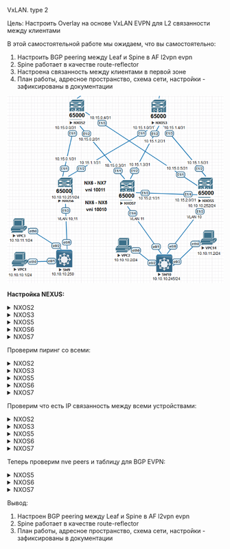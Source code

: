 VxLAN. type 2

Цель: Настроить Overlay на основе VxLAN EVPN для L2 связанности между клиентами

В этой самостоятельной работе мы ожидаем, что вы самостоятельно:



1. Настроить BGP peering между Leaf и Spine в AF l2vpn evpn
2. Spine работает в качестве route-reflector
3. Настроена связанность между клиентами в первой зоне
4. План работы, адресное пространство, схема сети, настройки - зафиксированы в документации



![Scheme](img/Scheme.png)

**Настройка NEXUS:**

 <details>
<summary>NXOS2</summary>
<pre><code>
conf t
!
hostname NX2
!
nv overlay evpn
feature ospf
feature bgp
feature nv overlay
!
interface Ethernet1/1
  no switchport
  medium p2p
  ip unnumbered loopback0
  ip ospf authentication-key 3 e7cddfe7d0564e2c
  ip ospf network point-to-point
  no ip ospf passive-interface
  ip router ospf 1 area 0.0.0.0
  no shutdown
!
interface Ethernet1/2
  no switchport
  medium p2p
  ip unnumbered loopback0
  ip ospf authentication-key 3 e7cddfe7d0564e2c
  ip ospf network point-to-point
  no ip ospf passive-interface
  ip router ospf 1 area 0.0.0.0
  no shutdown
!
interface Ethernet1/3
  no switchport
  medium p2p
  ip unnumbered loopback0
  ip ospf authentication-key 3 e7cddfe7d0564e2c
  ip ospf network point-to-point
  no ip ospf passive-interface
  ip router ospf 1 area 0.0.0.0
  no shutdown
!
interface loopback0
  ip address 1.1.1.2/24
  ip router ospf 1 area 0.0.0.0
!
line console
  exec-timeout 0
line vty
  exec-timeout 0
!
router ospf 1
  router-id 1.1.1.2
  passive-interface default
 !
router bgp 65000
  template peer LEAF
    remote-as 65000
    update-source loopback0
    address-family l2vpn evpn
      send-community
      send-community extended
      route-reflector-client
  neighbor 1.1.1.5
    inherit peer LEAF
  neighbor 1.1.1.6
    inherit peer LEAF
  neighbor 1.1.1.7
    inherit peer LEAF
 !
end
copy run star
</code></pre>
</details>
<details>
  <summary>NXOS3</summary>
<pre><code>
conf t
!
hostname NX3
!
nv overlay evpn
feature ospf
feature bgp
feature nv overlay
!
interface Ethernet1/1
  no switchport
  medium p2p
  ip unnumbered loopback0
  ip ospf authentication-key 3 e7cddfe7d0564e2c
  ip ospf network point-to-point
  no ip ospf passive-interface
  ip router ospf 1 area 0.0.0.0
  no shutdown
!
interface Ethernet1/2
  no switchport
  medium p2p
  ip unnumbered loopback0
  ip ospf authentication-key 3 e7cddfe7d0564e2c
  ip ospf network point-to-point
  no ip ospf passive-interface
  ip router ospf 1 area 0.0.0.0
  no shutdown
!
interface Ethernet1/3
  no switchport
  medium p2p
  ip unnumbered loopback0
  ip ospf authentication-key 3 e7cddfe7d0564e2c
  ip ospf network point-to-point
  no ip ospf passive-interface
  ip router ospf 1 area 0.0.0.0
  no shutdown
!
interface loopback0
  ip address 1.1.1.3/24
  ip router ospf 1 area 0.0.0.0
!
line console
  exec-timeout 0
line vty
  exec-timeout 0
!
router ospf 1
  router-id 1.1.1.3
  passive-interface default
!
router bgp 65000
  template peer LEAF
    remote-as 65000
    update-source loopback0
    address-family l2vpn evpn
      send-community
      send-community extended
      route-reflector-client
  neighbor 1.1.1.5
    inherit peer LEAF
  neighbor 1.1.1.6
    inherit peer LEAF
  neighbor 1.1.1.7
    inherit peer LEAF
!
end
copy run star
</code></pre>
</details>
<details>
<summary>NXOS5</summary>
<pre><code>
conf t
!
hostname NX5
!
nv overlay evpn
feature ospf
feature bgp
feature interface-vlan
feature vn-segment-vlan-based
feature nv overlay
!
fabric forwarding anycast-gateway-mac 0001.0001.0001
vlan 1,10
vlan 10
  vn-segment 10010
!
interface Vlan10
  no shutdown
  ip address 10.10.10.254/24
  fabric forwarding mode anycast-gateway
!
interface nve1
  no shutdown
  host-reachability protocol bgp
  source-interface loopback0
  member vni 10010
    ingress-replication protocol bgp
!
interface Ethernet1/1
  no switchport
  medium p2p
  ip unnumbered loopback0
  ip ospf authentication-key 3 e7cddfe7d0564e2c
  ip ospf network point-to-point
  no ip ospf passive-interface
  ip router ospf 1 area 0.0.0.0
  no shutdown
!
interface Ethernet1/2
  no switchport
  medium p2p
  ip unnumbered loopback0
  ip ospf authentication-key 3 e7cddfe7d0564e2c
  ip ospf network point-to-point
  no ip ospf passive-interface
  ip router ospf 1 area 0.0.0.0
  no shutdown
!
interface Ethernet1/3
  switchport mode trunk
  switchport trunk allowed vlan 10
!
interface Ethernet1/4
  no switchport
  medium p2p
  ip unnumbered loopback0
  ip ospf authentication-key 3 e7cddfe7d0564e2c
  ip ospf network point-to-point
  no ip ospf passive-interface
  ip router ospf 1 area 0.0.0.0
  no shutdown
!
interface loopback0
  ip address 1.1.1.5/24
  ip router ospf 1 area 0.0.0.0
!
line console
  exec-timeout 0
line vty
  exec-timeout 0
!
router ospf 1
  router-id 1.1.1.5
  passive-interface default
!
router bgp 65000
  template peer SPINE
    remote-as 65000
    update-source loopback0
    address-family l2vpn evpn
      send-community
      send-community extended
  neighbor 1.1.1.2
    inherit peer SPINE
  neighbor 1.1.1.3
    inherit peer SPINE
!
end
copy run star
</code></pre>
</details>
<details>
<summary>NXOS6</summary>
<pre><code>
configure terminal
!
hostname NX6
!
nv overlay evpn
feature ospf
feature bgp
feature interface-vlan
feature vn-segment-vlan-based
feature nv overlay
!
fabric forwarding anycast-gateway-mac 0001.0001.0001
vlan 1,10-11
vlan 10
  vn-segment 10010
vlan 11
  vn-segment 10011
!
interface Vlan10
  no shutdown
  ip address 10.10.10.254/24
  fabric forwarding mode anycast-gateway
!
interface Vlan11
  no shutdown
  ip address 10.10.11.254/24
  fabric forwarding mode anycast-gateway
!
interface nve1
  no shutdown
  host-reachability protocol bgp
  source-interface loopback0
  member vni 10010
    ingress-replication protocol bgp
  member vni 10011
    ingress-replication protocol bgp
!
interface Ethernet1/1
  no switchport
  medium p2p
  ip unnumbered loopback0
  ip ospf authentication-key 3 e7cddfe7d0564e2c
  ip ospf network point-to-point
  no ip ospf passive-interface
  ip router ospf 1 area 0.0.0.0
  no shutdown
!
interface Ethernet1/2
  no switchport
  medium p2p
  ip unnumbered loopback0
  ip ospf authentication-key 3 e7cddfe7d0564e2c
  ip ospf network point-to-point
  no ip ospf passive-interface
  ip router ospf 1 area 0.0.0.0
  no shutdown
!
interface Ethernet1/3
  switchport mode trunk
  spanning-tree bpdufilter enable
!
interface loopback0
  ip address 1.1.1.6/24
  ip router ospf 1 area 0.0.0.0
!
line console
  exec-timeout 0
line vty
  exec-timeout 0
!
router ospf 1
  router-id 1.1.1.6
  passive-interface default
!
router bgp 65000
  template peer SPINE
    remote-as 65000
    update-source loopback0
    address-family l2vpn evpn
      send-community
      send-community extended
  neighbor 1.1.1.2
    inherit peer SPINE
  neighbor 1.1.1.3
    inherit peer SPINE
!
end
copy run star
</code></pre>
</details>
<details>
<summary>NXOS7</summary>
<pre><code>
configure terminal
!
hostname NX7
!
nv overlay evpn
feature ospf
feature bgp
feature interface-vlan
feature vn-segment-vlan-based
feature nv overlay
!
fabric forwarding anycast-gateway-mac 0001.0001.0001
vlan 1,11
vlan 11
  vn-segment 10011
!
interface Vlan11
  no shutdown
  ip address 10.10.11.254/24
  fabric forwarding mode anycast-gateway
!
interface nve1
  no shutdown
  host-reachability protocol bgp
  source-interface loopback0
  member vni 10011
    ingress-replication protocol bgp
!
interface Ethernet1/1
  no switchport
  medium p2p
  ip unnumbered loopback0
  ip ospf authentication-key 3 e7cddfe7d0564e2c
  ip ospf network point-to-point
  no ip ospf passive-interface
  ip router ospf 1 area 0.0.0.0
  no shutdown
!
interface Ethernet1/2
  no switchport
  medium p2p
  ip unnumbered loopback0
  ip ospf authentication-key 3 e7cddfe7d0564e2c
  ip ospf network point-to-point
  no ip ospf passive-interface
  ip router ospf 1 area 0.0.0.0
  no shutdown
!
interface Ethernet1/3
  no switchport
  medium p2p
  ip unnumbered loopback0
  ip ospf authentication-key 3 e7cddfe7d0564e2c
  ip ospf network point-to-point
  no ip ospf passive-interface
  ip router ospf 1 area 0.0.0.0
  no shutdown
!
interface Ethernet1/4
  switchport mode trunk
  spanning-tree bpdufilter enable
!
interface loopback0
  ip address 1.1.1.7/24
  ip router ospf 1 area 0.0.0.0
!
line console
  exec-timeout 0
line vty
  exec-timeout 0
!
router ospf 1
  router-id 1.1.1.7
  passive-interface default
!
router bgp 65000
  template peer SPINE
    remote-as 65000
    update-source loopback0
    address-family l2vpn evpn
      send-community
      send-community extended
  neighbor 1.1.1.2
    inherit peer SPINE
  neighbor 1.1.1.3
    inherit peer SPINE
!
end
copy run star
</code></pre>
</details>

Проверим пиринг со всеми:

<details>
<summary>NXOS2</summary>
<pre><code>
NX2# sh bgp l2vpn evpn summary
BGP summary information for VRF default, address family L2VPN EVPN
BGP router identifier 1.1.1.2, local AS number 65000
BGP table version is 5922, L2VPN EVPN config peers 3, capable peers 3
6 network entries and 6 paths using 1320 bytes of memory
BGP attribute entries [5/820], BGP AS path entries [0/0]
BGP community entries [0/0], BGP clusterlist entries [0/0]
!
Neighbor        V    AS MsgRcvd MsgSent   TblVer  InQ OutQ Up/Down  State/PfxRcd
1.1.1.5         4 65000    8350    7161     5922    0    0    4d07h 1         
1.1.1.6         4 65000    8457    7226     5922    0    0    4d07h 2         
1.1.1.7         4 65000    6563    8099     5922    0    0    2d22h 3  
</code></pre>
</details>
<details>
<summary>NXOS3</summary>
<pre><code>
 NX3#  sh bgp l2vpn evpn summary
BGP summary information for VRF default, address family L2VPN EVPN
BGP router identifier 1.1.1.3, local AS number 65000
BGP table version is 5925, L2VPN EVPN config peers 3, capable peers 3
8 network entries and 8 paths using 1760 bytes of memory
BGP attribute entries [6/984], BGP AS path entries [0/0]
BGP community entries [0/0], BGP clusterlist entries [0/0]
!
Neighbor        V    AS MsgRcvd MsgSent   TblVer  InQ OutQ Up/Down  State/PfxRcd
1.1.1.5         4 65000    8353    7160     5925    0    0    4d07h 1         
1.1.1.6         4 65000    8456    7223     5925    0    0    4d07h 4         
1.1.1.7         4 65000    6565    8097     5925    0    0    2d22h 3 
</code></pre>
</details>
<details>
<summary>NXOS5</summary>
<pre><code>
 NX3#  sh bgp l2vpn evpn summary
BGP summary information for VRF default, address family L2VPN EVPN
BGP router identifier 1.1.1.3, local AS number 65000
BGP table version is 5925, L2VPN EVPN config peers 3, capable peers 3
8 network entries and 8 paths using 1760 bytes of memory
BGP attribute entries [6/984], BGP AS path entries [0/0]
BGP community entries [0/0], BGP clusterlist entries [0/0]
!
Neighbor        V    AS MsgRcvd MsgSent   TblVer  InQ OutQ Up/Down  State/PfxRcd
1.1.1.2         4 65000    8769    7031    12020    0    0    4d07h 1         
1.1.1.3         4 65000    8771    7032    12020    0    0    4d07h 1  
</code></pre>
</details>
<details>
<summary>NXOS6</summary>
<pre><code>
 NX3#  sh bgp l2vpn evpn summary
BGP summary information for VRF default, address family L2VPN EVPN
BGP router identifier 1.1.1.3, local AS number 65000
BGP table version is 5925, L2VPN EVPN config peers 3, capable peers 3
8 network entries and 8 paths using 1760 bytes of memory
BGP attribute entries [6/984], BGP AS path entries [0/0]
BGP community entries [0/0], BGP clusterlist entries [0/0]
!
Neighbor        V    AS MsgRcvd MsgSent   TblVer  InQ OutQ Up/Down  State/PfxRcd
1.1.1.2         4 65000    8752    7047    13033    0    0    4d07h 4         
1.1.1.3         4 65000    8748    7043    13033    0    0    4d07h 4  
</code></pre>
</details>
<details>
<summary>NXOS7</summary>
<pre><code>
 NX3#  sh bgp l2vpn evpn summary
BGP summary information for VRF default, address family L2VPN EVPN
BGP router identifier 1.1.1.3, local AS number 65000
BGP table version is 5925, L2VPN EVPN config peers 3, capable peers 3
8 network entries and 8 paths using 1760 bytes of memory
BGP attribute entries [6/984], BGP AS path entries [0/0]
BGP community entries [0/0], BGP clusterlist entries [0/0]
!
Neighbor        V    AS MsgRcvd MsgSent   TblVer  InQ OutQ Up/Down  State/PfxRcd
1.1.1.2         4 65000    8207    4423     1870    0    0    2d22h 2         
1.1.1.3         4 65000    8206    4423     1870    0    0    2d22h 2  
</code></pre>
</details>

Проверим что есть IP связанность между всеми устройствами:


<details>
<summary>NXOS2</summary>
<pre><code>
NX2# show ip route 
IP Route Table for VRF "default"
'*' denotes best ucast next-hop
'**' denotes best mcast next-hop
'[x/y]' denotes [preference/metric]
!
1.1.1.0/24, ubest/mbest: 1/0, attached
    *via 1.1.1.2, Lo0, [0/0], 4d09h, direct
1.1.1.1/32, ubest/mbest: 1/0
    *via 172.25.20.3, Eth1/4, [110/81], 4d08h, ospf-1, inter
1.1.1.2/32, ubest/mbest: 1/0, attached
    *via 1.1.1.2, Lo0, [0/0], 4d09h, local
1.1.1.3/32, ubest/mbest: 1/0
    *via 172.25.20.2, Eth1/4, [110/41], 4d08h, ospf-1, intra
1.1.1.4/32, ubest/mbest: 1/0
    *via 172.25.20.3, Eth1/4, [110/41], 4d08h, ospf-1, inter
1.1.1.5/32, ubest/mbest: 1/0
    *via 1.1.1.5, Eth1/3, [110/41], 4d09h, ospf-1, intra
1.1.1.6/32, ubest/mbest: 1/0
    *via 1.1.1.6, Eth1/1, [110/41], 4d09h, ospf-1, intra
1.1.1.7/32, ubest/mbest: 1/0
    *via 1.1.1.7, Eth1/2, [110/41], 2d22h, ospf-1, intra
172.25.20.0/24, ubest/mbest: 1/0, attached
    *via 172.25.20.1, Eth1/4, [0/0], 4d08h, direct
172.25.20.1/32, ubest/mbest: 1/0, attached
    *via 172.25.20.1, Eth1/4, [0/0], 4d08h, local
</code></pre>
</details>
<details>
<summary>NXOS3</summary>
<pre><code>
NX3# show ip route 
IP Route Table for VRF "default"
'*' denotes best ucast next-hop
'**' denotes best mcast next-hop
'[x/y]' denotes [preference/metric]
!
1.1.1.0/24, ubest/mbest: 1/0, attached
    *via 1.1.1.3, Lo0, [0/0], 4d09h, direct
1.1.1.1/32, ubest/mbest: 1/0
    *via 172.25.20.3, Eth1/4, [110/81], 4d08h, ospf-1, inter
1.1.1.2/32, ubest/mbest: 1/0
    *via 172.25.20.1, Eth1/4, [110/41], 4d08h, ospf-1, intra
1.1.1.3/32, ubest/mbest: 1/0, attached
    *via 1.1.1.3, Lo0, [0/0], 4d09h, local
1.1.1.4/32, ubest/mbest: 1/0
    *via 172.25.20.3, Eth1/4, [110/41], 4d08h, ospf-1, inter
1.1.1.5/32, ubest/mbest: 1/0
    *via 1.1.1.5, Eth1/3, [110/41], 4d09h, ospf-1, intra
1.1.1.6/32, ubest/mbest: 1/0
    *via 1.1.1.6, Eth1/1, [110/41], 4d09h, ospf-1, intra
1.1.1.7/32, ubest/mbest: 1/0
    *via 1.1.1.7, Eth1/2, [110/41], 2d22h, ospf-1, intra
172.25.20.0/24, ubest/mbest: 1/0, attached
    *via 172.25.20.2, Eth1/4, [0/0], 4d08h, direct
172.25.20.2/32, ubest/mbest: 1/0, attached
    *via 172.25.20.2, Eth1/4, [0/0], 4d08h, local
</code></pre>
</details>
<details>
<summary>NXOS5</summary>
<pre><code>
NX5(config)#  sh ip route
IP Route Table for VRF "default"
'*' denotes best ucast next-hop
'**' denotes best mcast next-hop
'[x/y]' denotes [preference/metric]
!
1.1.1.0/24, ubest/mbest: 1/0, attached
    *via 1.1.1.5, Lo0, [0/0], 4d09h, direct
1.1.1.1/32, ubest/mbest: 2/0
    *via 1.1.1.2, Eth1/1, [110/121], 4d08h, ospf-1, inter
    *via 1.1.1.3, Eth1/2, [110/121], 4d08h, ospf-1, inter
1.1.1.2/32, ubest/mbest: 1/0
    *via 1.1.1.2, Eth1/1, [110/41], 4d09h, ospf-1, intra
1.1.1.3/32, ubest/mbest: 1/0
    *via 1.1.1.3, Eth1/2, [110/41], 4d09h, ospf-1, intra
1.1.1.4/32, ubest/mbest: 2/0
    *via 1.1.1.2, Eth1/1, [110/81], 4d08h, ospf-1, inter
    *via 1.1.1.3, Eth1/2, [110/81], 4d08h, ospf-1, inter
1.1.1.5/32, ubest/mbest: 1/0, attached
    *via 1.1.1.5, Lo0, [0/0], 4d09h, local
1.1.1.6/32, ubest/mbest: 2/0
    *via 1.1.1.2, Eth1/1, [110/81], 4d09h, ospf-1, intra
    *via 1.1.1.3, Eth1/2, [110/81], 4d09h, ospf-1, intra
1.1.1.7/32, ubest/mbest: 1/0
    *via 1.1.1.7, Eth1/4, [110/41], 1d17h, ospf-1, intra
10.10.10.0/24, ubest/mbest: 1/0, attached
    *via 10.10.10.254, Vlan10, [0/0], 09:39:02, direct
10.10.10.254/32, ubest/mbest: 1/0, attached
    *via 10.10.10.254, Vlan10, [0/0], 09:39:02, local
172.25.20.0/24, ubest/mbest: 2/0
    *via 1.1.1.2, Eth1/1, [110/80], 4d08h, ospf-1, intra
    *via 1.1.1.3, Eth1/2, [110/80], 4d08h, ospf-1, intra
</code></pre>
</details>
<details>
<summary>NXOS6</summary>
<pre><code>
NX6(config)# show ip route 
IP Route Table for VRF "default"
'*' denotes best ucast next-hop
'**' denotes best mcast next-hop
'[x/y]' denotes [preference/metric]
!
1.1.1.0/24, ubest/mbest: 1/0, attached
    *via 1.1.1.6, Lo0, [0/0], 4d09h, direct
1.1.1.1/32, ubest/mbest: 2/0
    *via 1.1.1.2, Eth1/1, [110/121], 4d08h, ospf-1, inter
    *via 1.1.1.3, Eth1/2, [110/121], 4d08h, ospf-1, inter
1.1.1.2/32, ubest/mbest: 1/0
    *via 1.1.1.2, Eth1/1, [110/41], 4d09h, ospf-1, intra
1.1.1.3/32, ubest/mbest: 1/0
    *via 1.1.1.3, Eth1/2, [110/41], 4d09h, ospf-1, intra
1.1.1.4/32, ubest/mbest: 2/0
    *via 1.1.1.2, Eth1/1, [110/81], 4d08h, ospf-1, inter
    *via 1.1.1.3, Eth1/2, [110/81], 4d08h, ospf-1, inter
1.1.1.5/32, ubest/mbest: 2/0
    *via 1.1.1.2, Eth1/1, [110/81], 4d09h, ospf-1, intra
    *via 1.1.1.3, Eth1/2, [110/81], 4d09h, ospf-1, intra
1.1.1.6/32, ubest/mbest: 1/0, attached
    *via 1.1.1.6, Lo0, [0/0], 4d09h, local
1.1.1.7/32, ubest/mbest: 2/0
    *via 1.1.1.2, Eth1/1, [110/81], 2d22h, ospf-1, intra
    *via 1.1.1.3, Eth1/2, [110/81], 2d22h, ospf-1, intra
10.10.10.0/24, ubest/mbest: 1/0, attached
    *via 10.10.10.254, Vlan10, [0/0], 10:06:46, direct
10.10.10.254/32, ubest/mbest: 1/0, attached
    *via 10.10.10.254, Vlan10, [0/0], 10:06:46, local
10.10.11.0/24, ubest/mbest: 1/0, attached
    *via 10.10.11.254, Vlan11, [0/0], 10:06:36, direct
10.10.11.254/32, ubest/mbest: 1/0, attached
    *via 10.10.11.254, Vlan11, [0/0], 10:06:36, local
172.25.20.0/24, ubest/mbest: 2/0
    *via 1.1.1.2, Eth1/1, [110/80], 4d08h, ospf-1, intra
    *via 1.1.1.3, Eth1/2, [110/80], 4d08h, ospf-1, intra
</code></pre>
</details>
<details>
<summary>NXOS7</summary>
<pre><code>
NX7# show ip route 
IP Route Table for VRF "default"
'*' denotes best ucast next-hop
'**' denotes best mcast next-hop
'[x/y]' denotes [preference/metric]
!
1.1.1.0/24, ubest/mbest: 1/0, attached
    *via 1.1.1.7, Lo0, [0/0], 2d22h, direct
1.1.1.1/32, ubest/mbest: 2/0
    *via 1.1.1.2, Eth1/1, [110/121], 2d22h, ospf-1, inter
    *via 1.1.1.3, Eth1/2, [110/121], 2d22h, ospf-1, inter
1.1.1.2/32, ubest/mbest: 1/0
    *via 1.1.1.2, Eth1/1, [110/41], 2d22h, ospf-1, intra
1.1.1.3/32, ubest/mbest: 1/0
    *via 1.1.1.3, Eth1/2, [110/41], 2d22h, ospf-1, intra
1.1.1.4/32, ubest/mbest: 2/0
    *via 1.1.1.2, Eth1/1, [110/81], 2d22h, ospf-1, inter
    *via 1.1.1.3, Eth1/2, [110/81], 2d22h, ospf-1, inter
1.1.1.5/32, ubest/mbest: 1/0
    *via 1.1.1.5, Eth1/3, [110/41], 1d17h, ospf-1, intra
1.1.1.6/32, ubest/mbest: 2/0
    *via 1.1.1.2, Eth1/1, [110/81], 2d22h, ospf-1, intra
    *via 1.1.1.3, Eth1/2, [110/81], 2d22h, ospf-1, intra
1.1.1.7/32, ubest/mbest: 1/0, attached
    *via 1.1.1.7, Lo0, [0/0], 2d22h, local
10.10.11.0/24, ubest/mbest: 1/0, attached
    *via 10.10.11.254, Vlan11, [0/0], 10:05:40, direct
10.10.11.2/32, ubest/mbest: 1/0, attached
    *via 10.10.11.2, Vlan11, [190/0], 10:02:52, hmm
10.10.11.254/32, ubest/mbest: 1/0, attached
    *via 10.10.11.254, Vlan11, [0/0], 10:05:40, local
172.25.20.0/24, ubest/mbest: 2/0
    *via 1.1.1.2, Eth1/1, [110/80], 2d22h, ospf-1, intra
    *via 1.1.1.3, Eth1/2, [110/80], 2d22h, ospf-1, intra
</code></pre>
</details>

Теперь проверим nve peers и таблицу для BGP EVPN:

<details>
<summary>NXOS5</summary>
<pre><code>
NX5#  sh nve peers
Interface Peer-IP          State LearnType Uptime   Router-Mac       
--------- ---------------  ----- --------- -------- -----------------
nve1      1.1.1.6          Up    CP        3d22h    n/a  
!
NX5#  sh bgp l2vpn evpn
BGP routing table information for VRF default, address family L2VPN EVPN
BGP table version is 12037, Local Router ID is 1.1.1.5
Status: s-suppressed, x-deleted, S-stale, d-dampened, h-history, *-valid, >-best
Path type: i-internal, e-external, c-confed, l-local, a-aggregate, r-redist, I-i
njected
Origin codes: i - IGP, e - EGP, ? - incomplete, | - multipath, & - backup, 2 - b
est2
!
   Network            Next Hop            Metric     LocPrf     Weight Path
Route Distinguisher: 1.1.1.5:32777    (L2VNI 10010)
*>l[3]:[0]:[32]:[1.1.1.5]/88
                      1.1.1.5                           100      32768 i
*>i[3]:[0]:[32]:[1.1.1.6]/88
                      1.1.1.6                           100          0 i

Route Distinguisher: 1.1.1.6:32777
* i[3]:[0]:[32]:[1.1.1.6]/88
                      1.1.1.6                           100          0 i
                  *>i                   1.1.1.6                           100          0 i
                  </code></pre>
                  </details>
<details>
<summary>NXOS6</summary>
<pre><code>
NX6# sh nve peers
Interface Peer-IP          State LearnType Uptime   Router-Mac       
--------- ---------------  ----- --------- -------- -----------------
nve1      1.1.1.5          Up    CP        3d22h    n/a              
nve1      1.1.1.7          Up    CP        10:50:21 n/a     
!
NX6# sh bgp l2vpn evpn
BGP routing table information for VRF default, address family L2VPN EVPN
BGP table version is 13061, Local Router ID is 1.1.1.6
Status: s-suppressed, x-deleted, S-stale, d-dampened, h-history, *-valid, >-best
Path type: i-internal, e-external, c-confed, l-local, a-aggregate, r-redist, I-i
njected
Origin codes: i - IGP, e - EGP, ? - incomplete, | - multipath, & - backup, 2 - b
est2
!
   Network            Next Hop            Metric     LocPrf     Weight Path
Route Distinguisher: 1.1.1.5:32777
* i[3]:[0]:[32]:[1.1.1.5]/88
                      1.1.1.5                           100          0 i
*>i                   1.1.1.5                           100          0 i

Route Distinguisher: 1.1.1.6:32777    (L2VNI 10010)
*>i[3]:[0]:[32]:[1.1.1.5]/88
                      1.1.1.5                           100          0 i
*>l[3]:[0]:[32]:[1.1.1.6]/88
                      1.1.1.6                           100      32768 i

Route Distinguisher: 1.1.1.6:32778    (L2VNI 10011)
*>i[2]:[0]:[0]:[48]:[0050.7966.680e]:[0]:[0.0.0.0]/216
                      1.1.1.7                           100          0 i
*>i[2]:[0]:[0]:[48]:[0050.7966.680e]:[32]:[10.10.11.2]/248
                      1.1.1.7                           100          0 i
*>l[3]:[0]:[32]:[1.1.1.6]/88
                      1.1.1.6                           100      32768 i
*>i[3]:[0]:[32]:[1.1.1.7]/88
                      1.1.1.7                           100          0 i

Route Distinguisher: 1.1.1.7:32778
*>i[2]:[0]:[0]:[48]:[0050.7966.680e]:[0]:[0.0.0.0]/216
                      1.1.1.7                           100          0 i
* i                   1.1.1.7                           100          0 i
  *>i[2]:[0]:[0]:[48]:[0050.7966.680e]:[32]:[10.10.11.2]/248
                      1.1.1.7                           100          0 i
* i                   1.1.1.7                           100          0 i
* i[3]:[0]:[32]:[1.1.1.7]/88
                      1.1.1.7                           100          0 i
                  *>i                   1.1.1.7                           100          0 i
                  </code></pre>
                  </details>
<details>
<summary>NXOS7</summary>
<pre><code>
NX7# sh nve peers
Interface Peer-IP          State LearnType Uptime   Router-Mac       
--------- ---------------  ----- --------- -------- -----------------
nve1      1.1.1.6          Up    CP        10:50:09 n/a  
!
NX7#  sh bgp l2vpn evpn
BGP routing table information for VRF default, address family L2VPN EVPN
BGP table version is 1890, Local Router ID is 1.1.1.7
Status: s-suppressed, x-deleted, S-stale, d-dampened, h-history, *-valid, >-best
Path type: i-internal, e-external, c-confed, l-local, a-aggregate, r-redist, I-i
njected
Origin codes: i - IGP, e - EGP, ? - incomplete, | - multipath, & - backup, 2 - b
est2
!
   Network            Next Hop            Metric     LocPrf     Weight Path
Route Distinguisher: 1.1.1.6:32778
* i[3]:[0]:[32]:[1.1.1.6]/88
                      1.1.1.6                           100          0 i
*>i                   1.1.1.6                           100          0 i
Route Distinguisher: 1.1.1.7:32778    (L2VNI 10011)
*>l[2]:[0]:[0]:[48]:[0050.7966.680e]:[0]:[0.0.0.0]/216
                      1.1.1.7                           100      32768 i
*>l[2]:[0]:[0]:[48]:[0050.7966.680e]:[32]:[10.10.11.2]/248
                      1.1.1.7                           100      32768 i
*>i[3]:[0]:[32]:[1.1.1.6]/88
                      1.1.1.6                           100          0 i
*>l[3]:[0]:[32]:[1.1.1.7]/88
                      1.1.1.7                           100      32768 i
</code></pre>
</details>

Вывод:

1. Настроен BGP peering между Leaf и Spine в AF l2vpn evpn
2. Spine работает в качестве route-reflector
3. План работы, адресное пространство, схема сети, настройки - зафиксированы в документации